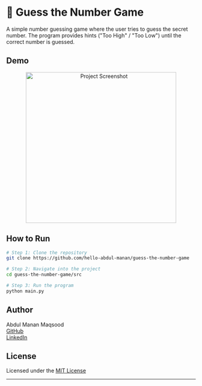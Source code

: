 # 🎲 Guess the Number Game

A simple number guessing game where the user tries to guess the secret number. The program provides hints ("Too High" / "Too Low") until the correct number is guessed.

## Demo
<p align="center">
  <img src="https://i.postimg.cc/wj0d6cJ0/output4.png" width="400" alt="Project Screenshot">
</p>

## How to Run
```bash
# Step 1: Clone the repository
git clone https://github.com/hello-abdul-manan/guess-the-number-game

# Step 2: Navigate into the project
cd guess-the-number-game/src

# Step 3: Run the program
python main.py
```

## Author
Abdul Manan Maqsood  
[GitHub](https://github.com/hello-abdul-manan)  
[LinkedIn](https://linkedin.com/in/helloabdulmanan)

## License
Licensed under the [MIT License](LICENSE)

---